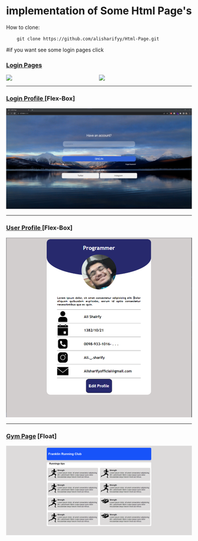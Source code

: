 # implementation of Some Html Page's

How to clone:

        git clone https://github.com/alisharifyy/Html-Page.git
   
   
#if you want see some login pages click
### <a href="./Login-pages" >Login Pages </a> 

<div style="display:flex;">
<img src="https://github.com/alisharifyy/Html-Page/blob/main/Login-Pages/01-Twitter-Login/img/twitter.png" width="50%">   
<img src="https://github.com/alisharifyy/Html-Page/blob/main/Login-Pages/02-login-Profile/img/login.png?raw=true)" width="50%">   

</div>

___
   
### <a href="./login-Profile" >Login Profile </a> [Flex-Box]
<img src="./login-Profile/img/login.png" width="600px">   

___

### <a href="./User-Profile" >User Profile </a> [Flex-Box]
<img src="./User-Profile/img/demo.png" width="600px">

___

### <a href="./Gym_page" >Gym Page</a> [Float]
<img src='./Gym_page/images/float.png' width="600px">




